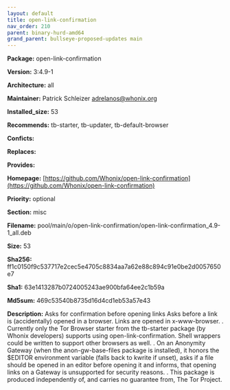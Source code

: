 ```yaml
---
layout: default
title: open-link-confirmation
nav_order: 210
parent: binary-hurd-amd64
grand_parent: bullseye-proposed-updates main
---
```


**Package:** open-link-confirmation

**Version:** 3:4.9-1

**Architecture:**  all

**Maintainer:**  Patrick Schleizer <adrelanos@whonix.org>

**Installed_size:**  53

**Recommends:**  tb-starter, tb-updater, tb-default-browser

**Conficts:**  

**Replaces:**  

**Provides:**  

**Homepage:**  [https://github.com/Whonix/open-link-confirmation](https://github.com/Whonix/open-link-confirmation)

**Priority:**  optional

**Section:** misc

**Filename:**  pool/main/o/open-link-confirmation/open-link-confirmation_4.9-1_all.deb

**Size:**  53

**Sha256:**  ff1c0150f9c537717e2cec5e4705c8834aa7a62e88c894c91e0be2d0057650e7

**Sha1:**  63e1413287b0724005243ae900bfa64ee2c1b59a

**Md5sum:**  469c53540b8735d16d4cd1eb53a57e43

**Description:** Asks for confirmation before opening links
 Asks before a link is (accidentally) opened in a browser. Links are opened in
 x-www-browser.
 .
 Currently only the Tor Browser starter from the tb-starter package (by Whonix
 developers) supports using open-link-confirmation. Shell wrappers could be
 written to support other browsers as well.
 .
 On an Anonymity Gateway (when the anon-gw-base-files package is installed), it
 honors the $EDITOR environment variable (falls back to kwrite if unset), asks
 if a file should be opened in an editor before opening it and informs, that
 opening links on a Gateway is unsupported for security reasons.
 .
 This package is produced independently of, and carries no guarantee from,
 The Tor Project.


